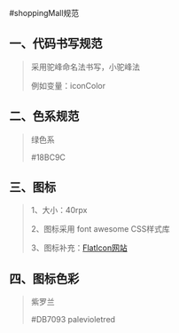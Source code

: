 #shoppingMall规范
>
## 一、代码书写规范 #
> 采用驼峰命名法书写，小驼峰法
> 
> 例如变量：iconColor

## 二、色系规范 #
> 绿色系
> 
>  #18BC9C

## 三、图标 #
> 1、大小：40rpx
> 
> 2、图标采用 font awesome CSS样式库
> 
> 3、图标补充：[FlatIcon网站](https://www.flaticon.com/ "格式为PNG 64pix")

## 四、图标色彩 #
> 紫罗兰
> 
>  #DB7093 palevioletred
